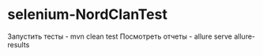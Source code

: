 # selenium-NordClanTest

Запустить тесты - mvn clean test
Посмотреть отчеты - allure serve allure-results
